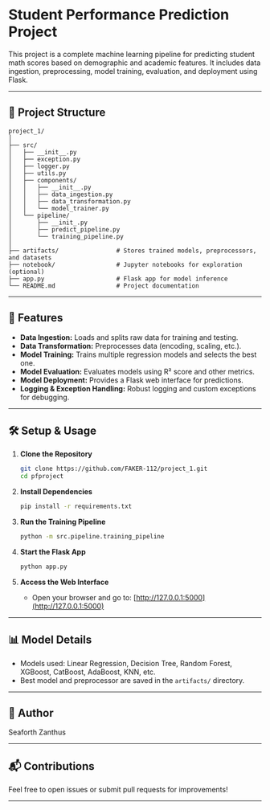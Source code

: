 # Student Performance Prediction Project

This project is a complete machine learning pipeline for predicting student math scores based on demographic and academic features. It includes data ingestion, preprocessing, model training, evaluation, and deployment using Flask.

---

## 📁 Project Structure

```
project_1/
│
├── src/
│   ├── __init__.py
│   ├── exception.py
│   ├── logger.py
│   ├── utils.py
│   ├── components/
│   │   ├── __init__.py
│   │   ├── data_ingestion.py
│   │   ├── data_transformation.py
│   │   └── model_trainer.py
│   └── pipeline/
│       ├── __init_.py
│       ├── predict_pipeline.py
│       └── training_pipeline.py
│
├── artifacts/                # Stores trained models, preprocessors, and datasets
├── notebook/                 # Jupyter notebooks for exploration (optional)
├── app.py                    # Flask app for model inference
└── README.md                 # Project documentation
```

---

## 🚀 Features

- **Data Ingestion:** Loads and splits raw data for training and testing.
- **Data Transformation:** Preprocesses data (encoding, scaling, etc.).
- **Model Training:** Trains multiple regression models and selects the best one.
- **Model Evaluation:** Evaluates models using R² score and other metrics.
- **Model Deployment:** Provides a Flask web interface for predictions.
- **Logging & Exception Handling:** Robust logging and custom exceptions for debugging.

---

## 🛠️ Setup & Usage

1. **Clone the Repository**
   ```bash
   git clone https://github.com/FAKER-112/project_1.git
   cd pfproject
   ```

2. **Install Dependencies**
   ```bash
   pip install -r requirements.txt
   ```

3. **Run the Training Pipeline**
   ```bash
   python -m src.pipeline.training_pipeline
   ```

4. **Start the Flask App**
   ```bash
   python app.py
   ```

5. **Access the Web Interface**
   - Open your browser and go to: [http://127.0.0.1:5000](http://127.0.0.1:5000)

---

## 📊 Model Details

- Models used: Linear Regression, Decision Tree, Random Forest, XGBoost, CatBoost, AdaBoost, KNN, etc.
- Best model and preprocessor are saved in the `artifacts/` directory.

---

## 📝 Author

Seaforth Zanthus


---

## 📬 Contributions

Feel free to open issues or submit pull requests for improvements!

---